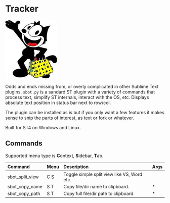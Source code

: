 # Tracker

![](felix.jpg)

Odds and ends missing from, or overly complicated in other Sublime Text plugins.
`sbot.py` is a sandard ST plugin with a variety of commands that process text, simplify ST internals,
interact with the OS, etc. Displays absolute text position in status bar next to row/col.

The plugin can be installed as is but if you only want a few features it makes sense to snip the
parts of interest, as text or fork or whatever.

Built for ST4 on Windows and Linux.

## Commands

Supported menu type is <b>C</b>ontext, <b>S</b>idebar, <b>T</b>ab.

| Command                 | Menu | Description                                                    | Args          |
| :--------               | :--- | :------------                                                  | :-------      |
| sbot_split_view         | C S  | Toggle simple split view like VS, Word etc.                    |               |
| sbot_copy_name          | S T  | Copy file/dir name to clipboard.                               | *             |
| sbot_copy_path          | S T  | Copy full file/dir path to clipboard.                          | *             |

